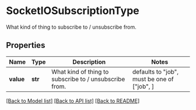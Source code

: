 # SocketIOSubscriptionType

What kind of thing to subscribe to / unsubscribe from.

## Properties
Name | Type | Description | Notes
------------ | ------------- | ------------- | -------------
**value** | **str** | What kind of thing to subscribe to / unsubscribe from. | defaults to "job",  must be one of ["job", ]

[[Back to Model list]](../README.md#documentation-for-models) [[Back to API list]](../README.md#documentation-for-api-endpoints) [[Back to README]](../README.md)


